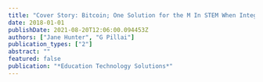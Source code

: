 ```yaml
---
title: "Cover Story: Bitcoin; One Solution for the M In STEM When Integrating Learning In Primary School Classrooms"
date: 2018-01-01
publishDate: 2021-08-20T12:06:00.094453Z
authors: ["Jane Hunter", "G Pillai"]
publication_types: ["2"]
abstract: ""
featured: false
publication: "*Education Technology Solutions*"
---
```


